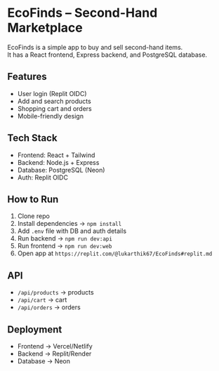 # EcoFinds – Second-Hand Marketplace

EcoFinds is a simple app to buy and sell second-hand items.  
It has a React frontend, Express backend, and PostgreSQL database.  

## Features
- User login (Replit OIDC)  
- Add and search products  
- Shopping cart and orders  
- Mobile-friendly design  

## Tech Stack
- Frontend: React + Tailwind  
- Backend: Node.js + Express  
- Database: PostgreSQL (Neon)  
- Auth: Replit OIDC  

## How to Run
1. Clone repo  
2. Install dependencies → `npm install`  
3. Add `.env` file with DB and auth details  
4. Run backend → `npm run dev:api`  
5. Run frontend → `npm run dev:web`  
6. Open app at `https://replit.com/@lukarthik67/EcoFinds#replit.md`  

## API
- `/api/products` → products  
- `/api/cart` → cart  
- `/api/orders` → orders  

## Deployment
- Frontend → Vercel/Netlify  
- Backend → Replit/Render  
- Database → Neon  
